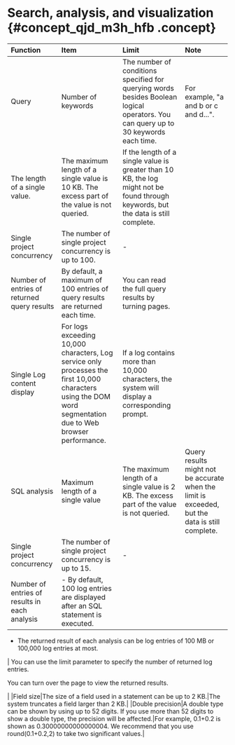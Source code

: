 # Search, analysis, and visualization {#concept_qjd_m3h_hfb .concept}

|Function|Item|Limit|Note|
|:-------|:---|:----|:---|
|Query|Number of keywords|The number of conditions specified for querying words besides Boolean logical operators. You can query up to 30 keywords each time.|For example, "a and b or c and d...".|
|The length of a single value.|The maximum length of a single value is 10 KB. The excess part of the value is not queried.|If the length of a single value is greater than 10 KB, the log might not be found through keywords, but the data is still complete.|
|Single project concurrency|The number of single project concurrency is up to 100.|-|
|Number of entries of returned query results|By default, a maximum of 100 entries of query results are returned each time.|You can read the full query results by turning pages.|
|Single Log content display|For logs exceeding 10,000 characters, Log service only processes the first 10,000 characters using the DOM word segmentation due to Web browser performance.|If a log contains more than 10,000 characters, the system will display a corresponding prompt.|
|SQL analysis|Maximum length of a single value|The maximum length of a single value is 2 KB. The excess part of the value is not queried.|Query results might not be accurate when the limit is exceeded, but the data is still complete.|
|Single project concurrency|The number of single project concurrency is up to 15.|-|
|Number of entries of results in each analysis| -   By default, 100 log entries are displayed after an SQL statement is executed.
-   The returned result of each analysis can be log entries of 100 MB or 100,000 log entries at most.

 | You can use the limit parameter to specify the number of returned log entries.

 You can turn over the page to view the returned results.

 |
|Field size|The size of a field used in a statement can be up to 2 KB.|The system truncates a field larger than 2 KB.|
|Double precision|A double type can be shown by using up to 52 digits. If you use more than 52 digits to show a double type, the precision will be affected.|For example, 0.1+0.2 is shown as 0.30000000000000004. We recommend that you use round\(0.1+0.2,2\) to take two significant values.|

